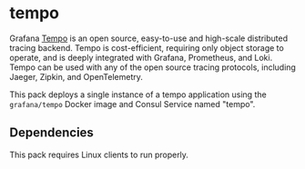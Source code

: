 # tempo

Grafana [Tempo](https://grafana.com/oss/tempo/) is an open source, easy-to-use and high-scale distributed tracing backend. Tempo is cost-efficient, requiring only object storage to operate, and is deeply integrated with Grafana, Prometheus, and Loki. Tempo can be used with any of the open source tracing protocols, including Jaeger, Zipkin, and OpenTelemetry.

This pack deploys a single instance of a tempo application using the `grafana/tempo` Docker image and Consul Service named "tempo".

## Dependencies

This pack requires Linux clients to run properly.
